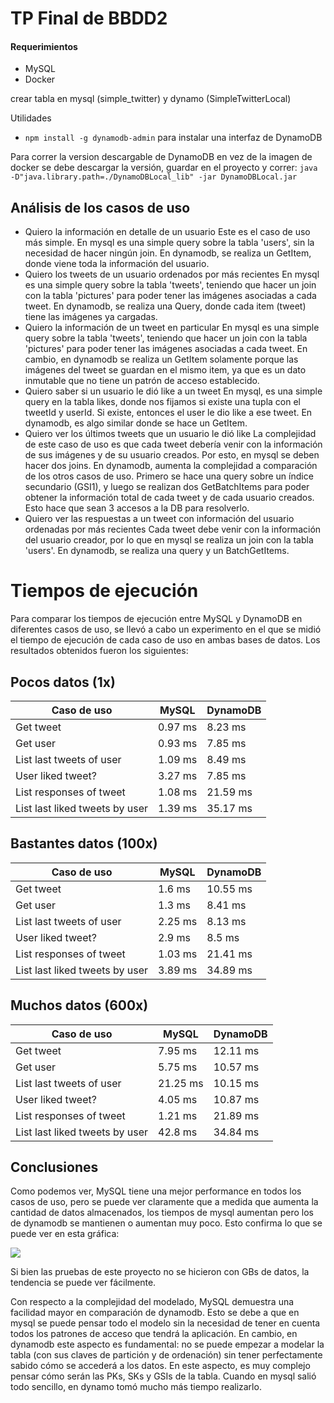 # TP Final de BBDD2

#### Requerimientos
* MySQL
* Docker

crear tabla en mysql (simple_twitter) y dynamo (SimpleTwitterLocal)

Utilidades
* `npm install -g dynamodb-admin` para instalar una interfaz de DynamoDB

Para correr la version descargable de DynamoDB en vez de la imagen de docker se debe descargar la versión, guardar en el proyecto y correr:
`java -D"java.library.path=./DynamoDBLocal_lib" -jar DynamoDBLocal.jar`


## Análisis de los casos de uso

- Quiero la información en detalle de un usuario
Este es el caso de uso más simple. En mysql es una simple query sobre la tabla 'users', sin la necesidad de hacer ningún join. En dynamodb, se realiza un GetItem, donde viene toda la información del usuario.
- Quiero los tweets de un usuario ordenados por más recientes
En mysql es una simple query sobre la tabla 'tweets', teniendo que hacer un join con la tabla 'pictures' para poder tener las imágenes asociadas a cada tweet. En dynamodb, se realiza una Query, donde cada item (tweet) tiene las imágenes ya cargadas.
- Quiero la información de un tweet en particular
En mysql es una simple query sobre la tabla 'tweets', teniendo que hacer un join con la tabla 'pictures' para poder tener las imágenes asociadas a cada tweet. En cambio, en dynamodb se realiza un GetItem solamente porque las imágenes del tweet se guardan en el mismo item, ya que es un dato inmutable que no tiene un patrón de acceso establecido.
- Quiero saber si un usuario le dió like a un tweet
En mysql, es una simple query en la tabla likes, donde nos fijamos si existe una tupla con el tweetId y userId. Si existe, entonces el user le dio like a ese tweet. En dynamodb, es algo similar donde se hace un GetItem.
- Quiero ver los últimos tweets que un usuario le dió like
La complejidad de este caso de uso es que cada tweet debería venir con la información de sus imágenes y de su usuario creados. Por esto, en mysql se deben hacer dos joins. En dynamodb, aumenta la complejidad a comparación de los otros casos de uso. Primero se hace una query sobre un índice secundario (GSI1), y luego se realizan dos GetBatchItems para poder obtener la información total de cada tweet y de cada usuario creados. Esto hace que sean 3 accesos a la DB para resolverlo.
- Quiero ver las respuestas a un tweet con información del usuario ordenadas por más recientes
Cada tweet debe venir con la información del usuario creador, por lo que en mysql se realiza un join con la tabla 'users'. En dynamodb, se realiza una query y un BatchGetItems.

# Tiempos de ejecución

Para comparar los tiempos de ejecución entre MySQL y DynamoDB en diferentes casos de uso, se llevó a cabo un experimento en el que se midió el tiempo de ejecución de cada caso de uso en ambas bases de datos. Los resultados obtenidos fueron los siguientes:

## Pocos datos (1x)

| Caso de uso | MySQL | DynamoDB |
| -------- | -------- | -------- |
| Get tweet     | 0.97 ms     | 8.23 ms     |
| Get user     | 0.93 ms     | 7.85 ms     |
| List last tweets of user     | 1.09 ms     | 8.49 ms     |
| User liked tweet?     | 3.27 ms     | 7.85 ms     |
| List responses of tweet     | 1.08 ms     | 21.59 ms     |
| List last liked tweets by user     | 1.39 ms     | 35.17 ms     |



## Bastantes datos (100x)

| Caso de uso | MySQL | DynamoDB |
| -------- | -------- | -------- |
| Get tweet     | 1.6 ms     | 10.55 ms     |
| Get user     | 1.3 ms     | 8.41 ms     |
| List last tweets of user     | 2.25 ms     | 8.13 ms     |
| User liked tweet?     | 2.9 ms     | 8.5 ms     |
| List responses of tweet     | 1.03 ms     | 21.41 ms     |
| List last liked tweets by user     | 3.89 ms     | 34.89 ms     |

## Muchos datos (600x)

| Caso de uso | MySQL | DynamoDB |
| -------- | -------- | -------- |
| Get tweet     | 7.95 ms     | 12.11 ms     |
| Get user     | 5.75 ms     | 10.57 ms     |
| List last tweets of user     | 21.25 ms     | 10.15 ms     |
| User liked tweet?     | 4.05 ms     | 10.87 ms     |
| List responses of tweet     | 1.21 ms     | 21.89 ms     |
| List last liked tweets by user     | 42.8 ms     | 34.84 ms     |


## Conclusiones

Como podemos ver, MySQL tiene una mejor performance en todos los casos de uso, pero se puede ver claramente que a medida que aumenta la cantidad de datos almacenados, los tiempos de mysql aumentan pero los de dynamodb se mantienen o aumentan muy poco. Esto confirma lo que se puede ver en esta gráfica:

![](https://i.imgur.com/dcb59aT.png)

Si bien las pruebas de este proyecto no se hicieron con GBs de datos, la tendencia se puede ver fácilmente.

Con respecto a la complejidad del modelado, MySQL demuestra una facilidad mayor en comparación de dynamodb. Esto se debe a que en mysql se puede pensar todo el modelo sin la necesidad de tener en cuenta todos los patrones de acceso que tendrá la aplicación. En cambio, en dynamodb este aspecto es fundamental: no se puede empezar a modelar la tabla (con sus claves de partición y de ordenación) sin tener perfectamente sabido cómo se accederá a los datos. En este aspecto, es muy complejo pensar cómo serán las PKs, SKs y GSIs de la tabla. Cuando en mysql salió todo sencillo, en dynamo tomó mucho más tiempo realizarlo.